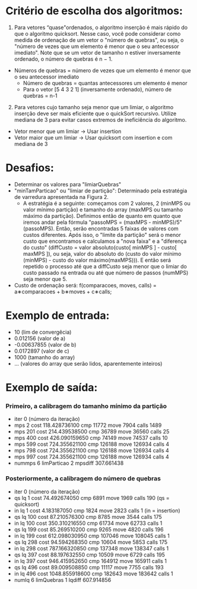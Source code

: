 # Critério de escolha dos algoritmos:
1. Para vetores “quase"ordenados, o algoritmo inserção é mais rápido do que o algoritmo
quicksort. Nesse caso, você pode considerar como medida de ordenação de um vetor
o "número de quebras", ou seja, o "número de vezes que um elemento é menor que o
seu antecessor imediato". Note que se um vetor de tamanho n estiver inversamente
ordenado, o número de quebras é n − 1.

- Números de quebras = número de vezes que um elemento é menor que o seu antecessor imediato
  - Número de quebras = quantas antecessores um elemento é menor
  - Para o vetor [5 4 3 2 1] (inversamente ordenado), número de quebras = n-1 

2. Para vetores cujo tamanho seja menor que um limiar, o algoritmo inserção deve
ser mais eficiente que o quickSort recursivo. Utilize mediana de 3 para evitar casos
extremos de ineficiência do algoritmo.

- Vetor menor que um limiar -> Usar insertion
- Vetor maior que um limiar -> Usar quicksort com insertion e com mediana de 3

# Desafios:
- Determinar os valores para "limiarQuebras"
- "minTamParticao" ou "limiar de partição": Determinado pela estratégia de varredura apresentada na Figura 2.
  - A estratégia é a seguinte: começamos com 2 valores, 2 (minMPS ou valor mínimo partição) e tamanho do array (maxMPS ou tamanho máximo da partição). Definimos então de quanto em quanto que iremos andar pela fórmula "passoMPS = (maxMPS - minMPS)/5" (passoMPS). Então, serão encontradas 5 faixas de valores com custos diferentes. Após isso, o "limite da partição" será o menor custo que encontramos e calculamos a "nova faixa" e a "diferença do custo" (diffCusto = valor absoluto(custo[ minMPS ] - custo[ maxMPS ]), ou seja, valor do absoluto do (custo do valor mínimo (minMPS) - custo do valor máximo(maxMPS))). E então será repetido o processo até que a diffCusto seja menor que o limiar do custo passado na entrada ou até que número de passos (numMPS) seja menor que 5.
- Custo de ordenação será: f(comparacoes, moves, calls) = a∗comparacoes + b∗moves + c∗calls;

# Exemplo de entrada:
- 10 (lim de convergêcia)
- 0.012156 (valor de a)
- -0.00637855 (valor de b)
- 0.0172897 (valor de c)
- 1000 (tamanho do array)
- ... (valores do array que serão lidos, aparentemente inteiros)

# Exemplo de saída:
### Primeiro, a calibragem do tamanho mínimo da partição
- iter 0 (número da iteração)
- mps 2 cost 118.428736100 cmp 11772 move 7904 calls 1489
- mps 201 cost 214.439538500 cmp 36789 move 36560 calls 25
- mps 400 cost 426.090159650 cmp 74149 move 74537 calls 10
- mps 599 cost 724.355621100 cmp 126188 move 126934 calls 4
- mps 798 cost 724.355621100 cmp 126188 move 126934 calls 4
- mps 997 cost 724.355621100 cmp 126188 move 126934 calls 4
- nummps 6 limParticao 2 mpsdiff 307.661438

### Posteriormente, a calibragem do número de quebras
- iter 0 (número da iteração)
- qs lq 1 cost 74.492674050 cmp 6891 move 1969 calls 190 (qs = quicksort)
- in lq 1 cost 4.183187050 cmp 1824 move 2823 calls 1 (in = insertion)
- qs lq 100 cost 87.210576300 cmp 8785 move 3544 calls 175
- in lq 100 cost 350.310216550 cmp 61734 move 62733 calls 1
- qs lq 199 cost 85.269510200 cmp 9265 move 4820 calls 196
- in lq 199 cost 612.098030950 cmp 107046 move 108045 calls 1
- qs lq 298 cost 94.594268350 cmp 10604 move 5853 calls 175
- in lq 298 cost 787.166320850 cmp 137348 move 138347 calls 1
- qs lq 397 cost 88.197632550 cmp 10509 move 6729 calls 195
- in lq 397 cost 946.415952650 cmp 164912 move 165911 calls 1
- qs lq 496 cost 89.009508850 cmp 11117 move 7755 calls 193
- in lq 496 cost 1048.855918600 cmp 182643 move 183642 calls 1
- numlq 6 limQuebras 1 lqdiff 607.914856